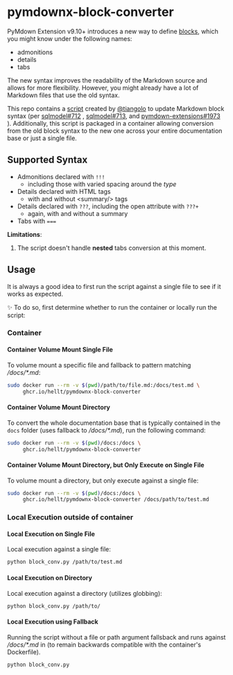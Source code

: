 # pymdownx-block-converter

PyMdown Extension v9.10+ introduces a new way to define
[blocks](https://facelessuser.github.io/pymdown-extensions/extensions/blocks/),
which you might know under the following names:

* admonitions
* details
* tabs

The new syntax improves the readability of the Markdown source and allows for
more flexibility. However, you might already have a lot of Markdown files that
use the old syntax.

This repo contains a [script](main.py) created by [@tiangolo](https://github.com/tiangolo)
to update Markdown block syntax (per [sqlmodel#712](https://github.com/fastapi/sqlmodel/pull/712)
, [sqlmodel#713](https://github.com/fastapi/sqlmodel/pull/713), and
[pymdown-extensions#1973](https://github.com/facelessuser/pymdown-extensions/discussions/1973)
). Additionally, this script is packaged in a container allowing conversion from
the old block syntax to the new one across your entire documentation base or
just a single file.

## Supported Syntax

* Admonitions declared with `!!!`
  * including those with varied spacing around the _type_
* Details declared with HTML tags
  * with and without &lt;summary/> tags
* Details declared with `???`, including the open attribute with `???+`
  * again, with and without a summary
* Tabs with `===`

**Limitations**:

1. The script doesn't handle **nested** tabs conversion at this moment.

## Usage

It is always a good idea to first run the script against a single file to see if
it works as expected.

:sparkles: To do so, first determine whether to run the container or locally run
the script:

### Container

#### Container Volume Mount Single File

To volume mount a specific file and fallback to pattern matching _/docs/*.md_:

```bash
sudo docker run --rm -v $(pwd)/path/to/file.md:/docs/test.md \
     ghcr.io/hellt/pymdownx-block-converter
```

#### Container Volume Mount Directory

To convert the whole documentation base that is typically contained in the
`docs` folder (uses fallback to _/docs/*.md_), run the following command:

```bash
sudo docker run --rm -v $(pwd)/docs:/docs \
     ghcr.io/hellt/pymdownx-block-converter
```

#### Container Volume Mount Directory, but Only Execute on Single File

To volume mount a directory, but only execute against a single file:

```bash
sudo docker run --rm -v $(pwd)/docs:/docs \
     ghcr.io/hellt/pymdownx-block-converter /docs/path/to/test.md
```

### Local Execution outside of container

#### Local Execution on Single File

Local execution against a single file:

```bash
python block_conv.py /path/to/test.md
```

#### Local Execution on Directory

Local execution against a directory (utilizes globbing):

```bash
python block_conv.py /path/to/
```

#### Local Execution using Fallback

Running the script without a file or path argument fallsback and runs against
_/docs/*.md_ in (to remain backwards compatible with the container's
Dockerfile).

```bash
python block_conv.py
```
